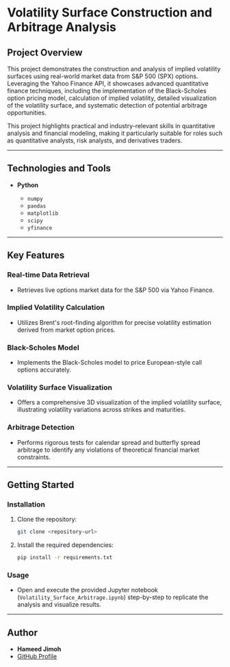 # Volatility Surface Construction and Arbitrage Analysis

## Project Overview

This project demonstrates the construction and analysis of implied volatility surfaces using real-world market data from S\&P 500 (SPX) options. Leveraging the Yahoo Finance API, it showcases advanced quantitative finance techniques, including the implementation of the Black-Scholes option pricing model, calculation of implied volatility, detailed visualization of the volatility surface, and systematic detection of potential arbitrage opportunities.

This project highlights practical and industry-relevant skills in quantitative analysis and financial modeling, making it particularly suitable for roles such as quantitative analysts, risk analysts, and derivatives traders.

---

## Technologies and Tools

* **Python**

  * `numpy`
  * `pandas`
  * `matplotlib`
  * `scipy`
  * `yfinance`

---

## Key Features

### Real-time Data Retrieval

* Retrieves live options market data for the S\&P 500 via Yahoo Finance.

### Implied Volatility Calculation

* Utilizes Brent's root-finding algorithm for precise volatility estimation derived from market option prices.

### Black-Scholes Model

* Implements the Black-Scholes model to price European-style call options accurately.

### Volatility Surface Visualization

* Offers a comprehensive 3D visualization of the implied volatility surface, illustrating volatility variations across strikes and maturities.

### Arbitrage Detection

* Performs rigorous tests for calendar spread and butterfly spread arbitrage to identify any violations of theoretical financial market constraints.

---

## Getting Started

### Installation

1. Clone the repository:

   ```bash
   git clone <repository-url>
   ```

2. Install the required dependencies:

   ```bash
   pip install -r requirements.txt
   ```

### Usage

* Open and execute the provided Jupyter notebook (`Volatility_Surface_Arbitrage.ipynb`) step-by-step to replicate the analysis and visualize results.

---

##  Author

* **Hameed Jimoh**
* [GitHub Profile](https://github.com/hameed-abiodun/)
